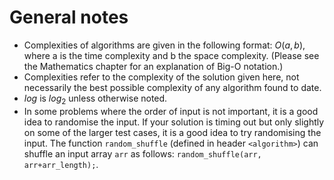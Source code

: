 

# General notes
- Complexities of algorithms are given in the following format: $O(a,b)$, where a is the time complexity and b the space complexity. (Please see the Mathematics chapter for an explanation of Big-O notation.)
- Complexities refer to the complexity of the solution given here, not necessarily the best possible complexity of any algorithm found to date.
- $log$ is $log_2$ unless otherwise noted.
- In some problems where the order of input is not important, it is a good idea to randomise the input. If your solution is timing out but only slightly on some of the larger test cases, it is a good idea to try randomising the input. The function `random_shuffle` (defined in header `<algorithm>`) can shuffle an input array `arr` as follows: `random_shuffle(arr, arr+arr_length);`.